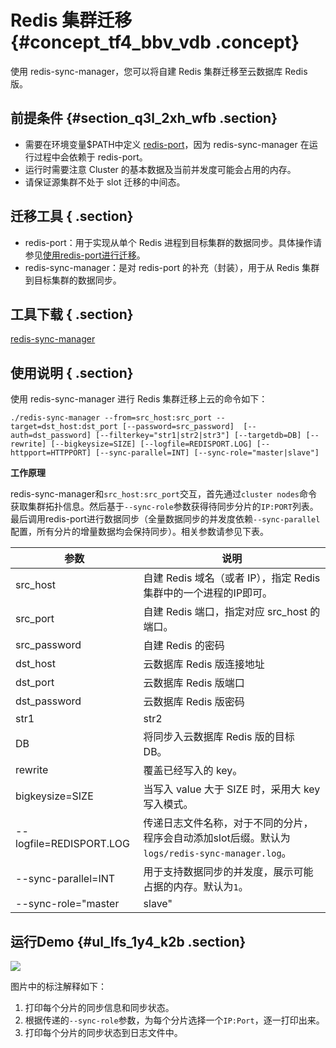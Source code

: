 # Redis 集群迁移 {#concept_tf4_bbv_vdb .concept}

使用 redis-sync-manager，您可以将自建 Redis 集群迁移至云数据库 Redis 版。

## 前提条件 {#section_q3l_2xh_wfb .section}

-   需要在环境变量$PATH中定义 [redis-port](cn.zh-CN/用户指南/迁移数据/云下到云上/使用redis-port进行迁移.md#)，因为 redis-sync-manager 在运行过程中会依赖于 redis-port。
-   运行时需要注意 Cluster 的基本数据及当前并发度可能会占用的内存。
-   请保证源集群不处于 slot 迁移的中间态。

## 迁移工具 { .section}

-   redis-port：用于实现从单个 Redis 进程到目标集群的数据同步。具体操作请参见[使用redis-port进行迁移](cn.zh-CN/用户指南/迁移数据/云下到云上/使用redis-port进行迁移.md#)。
-   redis-sync-manager：是对 redis-port 的补充（封装），用于从 Redis 集群到目标集群的数据同步。

## 工具下载 { .section}

[redis-sync-manager](http://docs-aliyun.cn-hangzhou.oss.aliyun-inc.com/assets/attach/94155/cn_zh/1542707688880/redis-sync-manager)

## 使用说明 { .section}

使用 redis-sync-manager 进行 Redis 集群迁移上云的命令如下：

```
./redis-sync-manager --from=src_host:src_port --target=dst_host:dst_port [--password=src_password]  [--auth=dst_password] [--filterkey="str1|str2|str3"] [--targetdb=DB] [--rewrite] [--bigkeysize=SIZE] [--logfile=REDISPORT.LOG] [--httpport=HTTPPORT] [--sync-parallel=INT] [--sync-role="master|slave"]
```

**工作原理**

redis-sync-manager和`src_host:src_port`交互，首先通过`cluster nodes`命令获取集群拓扑信息。然后基于`--sync-role`参数获得待同步分片的`IP:PORT`列表。最后调用redis-port进行数据同步（全量数据同步的并发度依赖`--sync-parallel`配置，所有分片的增量数据均会保持同步）。相关参数请参见下表。

|参数|说明|
|--|--|
|src\_host|自建 Redis 域名（或者 IP），指定 Redis 集群中的一个进程的IP即可。|
|src\_port|自建 Redis 端口，指定对应 src\_host 的端口。|
|src\_password|自建 Redis 的密码|
|dst\_host|云数据库 Redis 版连接地址|
|dst\_port|云数据库 Redis 版端口|
|dst\_password|云数据库 Redis 版密码|
|str1|str2|str3|过滤具有 str1 或 str2 或 str3 的key。|
|DB|将同步入云数据库 Redis 版的目标 DB。|
|rewrite|覆盖已经写入的 key。|
|bigkeysize=SIZE|当写入 value 大于 SIZE 时，采用大 key 写入模式。|
|--logfile=REDISPORT.LOG|传递日志文件名称，对于不同的分片，程序会自动添加slot后缀。默认为`logs/redis-sync-manager.log`。|
|--sync-parallel=INT|用于支持数据同步的并发度，展示可能占据的内存。默认为`1`。|
|--sync-role="master|slave"|用于指定优先使用源集群的主库进行同步还是用从库进行同步。默认为`master`。|

## 运行Demo {#ul_lfs_1y4_k2b .section}

![](http://static-aliyun-doc.oss-cn-hangzhou.aliyuncs.com/assets/img/15449/15427708746883_zh-CN.png)

图片中的标注解释如下：

1.  打印每个分片的同步信息和同步状态。
2.  根据传递的`--sync-role`参数，为每个分片选择一个`IP:Port`，逐一打印出来。
3.  打印每个分片的同步状态到日志文件中。


